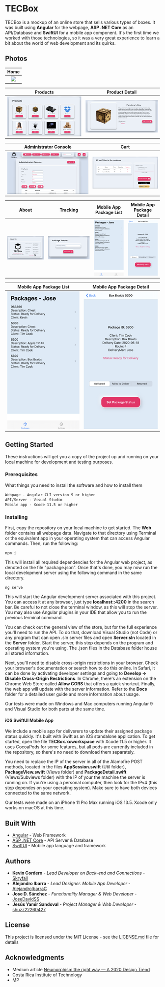 
# TECBox

TECBox is a mockup of an online store that sells various types of boxes. It was built using **Angular** for the webpage,  **ASP .NET Core** as an API/Database and **SwiftUI** for a mobile app component. It's the first time we worked with those technologies, so it was a very great experience to learn a bit about the world of web development and its quirks.

## Photos

Home                  |
:-------------------------:|
![](Docs/readme-images/r1.png)|

Products                        |Product Detail                      |
:------------------------------:|:------------------------------:
![](Docs/readme-images/r3.png)  |  ![](Docs/readme-images/r4.png)

Administrator Console                       |Cart              |
:-------------------------:|:-------------------------:
![](Docs/readme-images/r2.png)  |  ![](Docs/readme-images/r5.png)

About                       |Tracking              | Mobile App Package List         |Mobile App Package Detail |
:-------------------------:|:-------------------------:|:-------------------------:|:-------------------------:
![](Docs/readme-images/r8.png)  |  ![](Docs/readme-images/r9.png) | ![](Docs/readme-images/r6.jpg)  |  ![](Docs/readme-images/r7.jpg)

Mobile App Package List         |Mobile App Package Detail              |
:-------------------------:|:-------------------------:
![](Docs/readme-images/r6.jpg)  |  ![](Docs/readme-images/r7.jpg)


## Getting Started

These instructions will get you a copy of the project up and running on your local machine for development and testing purposes.

### Prerequisites

What things you need to install the software and how to install them

```
Webpage - Angular CLI version 9 or higher
API/Server - Visual Studio
Mobile app - Xcode 11.5 or higher
```

### Installing

First, copy the repository on your local machine to get started. The **Web** folder contains all webpage data. Navigate to that directory using Terminal or the equivalent app in your operating system that can access Angular commands. Then, run the following:

```
npm i
```

This will install all required dependencies for the Angular web project, as denoted on the file "package.json". Once that's done, you may now run the local development server using the following command in the same directory.

```
ng serve
```

This will start the Angular development server associated with this project. You can access it at any browser, just type **localhost::4200** in the search bar. Be careful to not close the terminal window, as this will stop the server. You may also use Angular plugins in your IDE that allow you to run the previous terminal command. 

You can check out the general view of the store, but for the full experience you'll need to run the API. To do that, download Visual Studio (not Code) or any program that can open .sln server files and open **Server.sln** located in the **Server** folder. Start the server, this step depends on the program and operating system you're using. The .json files in the Database folder house all stored information.

Next, you'll need to disable cross-origin restrictions in your browser. Check your browser's documentation or search how to do this online. 
In Safari, it can be done by activating developer settings and going to **Develop -> Disable Cross-Origin Restrictions**.
In Chrome, there's an extension on the Chrome Web Store called **Allow CORS** that offers a quick shortcut.
Finally, the web app will update with the server information. Refer to the **Docs** folder for a detailed user guide and more information about usage.

Our tests were made on Windows and Mac computers running Angular 9 and Visual Studio for both parts at the same time.

#### iOS SwiftUI Mobile App

We include a mobile app for deliverers to update their assigned package status quickly. It's built with Swift as an iOS standalone application. To get started, open the file **TECBox.xcworkspace** with Xcode 11.5 or higher. It uses CocoaPods for some features, but all pods are currently included in the repository, so there's no need to download them separately.

You need to replace the IP of the server in all of the Alamofire POST methods, located in the files **AppSession.swift** (Util folder), **PackageView.swift** (Views folder) and **PackageDetail.swift** (Views/Subviews folder) with the IP of your the machine the server is running on. If you're using a personal computer, then look for the IPv4 (this step dependes on your operating system). Make sure to have both devices connected to the same network.

Our tests were made on an iPhone 11 Pro Max running iOS 13.5. Xcode only works on macOS at this time.

## Built With

* [Angular](https://angular.io) - Web Framework
* [ASP .NET Core](https://docs.microsoft.com/en-us/aspnet/core/?view=aspnetcore-3.1) - API Server & Database
* [SwiftUI](https://swift.org) - Mobile app language and framework


## Authors

* **Kevin Cordero** - *Lead Developer on Back-end and Connections* - [Skryfall](https://github.com/Skryfall)
* **Alejandro Ibarra** - *Lead Designer. Mobile App Developer* - [AlejandroIbarraC](https://github.com/AlejandroIbarraC)
* **Jose D. Sánchez** - *Functionality Manager & Web Developer* - [JoseDavidSS](https://github.com/JoseDavidSS)
* **Jesús Yamir Sandoval** - *Project Manager & Web Developer* - [shuzz22260427](https://github.com/shuzz22260427)

## License

This project is licensed under the MIT License - see the [LICENSE.md](LICENSE.md) file for details

## Acknowledgments

* Medium article [Neumorphism the right way — A 2020 Design Trend ](https://medium.com/@artofofiare/neumorphism-the-right-way-a-2020-design-trend-386e6a09040a)
* Costa Rica Institute of Technology
* MP
```
